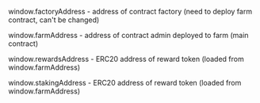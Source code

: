 window.factoryAddress - address of contract factory (need to deploy farm contract, can't be changed)

window.farmAddress  - address of contract admin deployed to farm (main contract)

window.rewardsAddress - ERC20 address of reward token (loaded from window.farmAddress)

window.stakingAddress - ERC20 address of reward token (loaded from window.farmAddress) 
